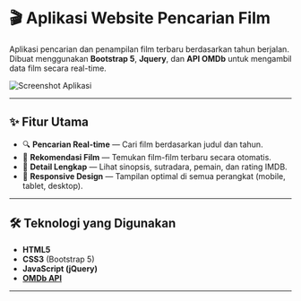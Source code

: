 # 🎬 Aplikasi Website Pencarian Film

Aplikasi pencarian dan penampilan film terbaru berdasarkan tahun berjalan.  
Dibuat menggunakan **Bootstrap 5**, **Jquery**, dan **API OMDb** untuk mengambil data film secara real-time.

![Screenshot Aplikasi](screenshot.png)

---

## ✨ Fitur Utama
- 🔍 **Pencarian Real-time** — Cari film berdasarkan judul dan tahun.
- 📅 **Rekomendasi Film** — Temukan film-film terbaru secara otomatis.
- 📄 **Detail Lengkap** — Lihat sinopsis, sutradara, pemain, dan rating IMDB.
- 📱 **Responsive Design** — Tampilan optimal di semua perangkat (mobile, tablet, desktop).

---

## 🛠 Teknologi yang Digunakan
- **HTML5**
- **CSS3** (Bootstrap 5)
- **JavaScript (jQuery)**
- **[OMDb API](https://www.omdbapi.com/)**

---
